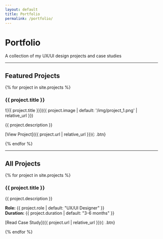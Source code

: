 ```yaml
---
layout: default
title: Portfolio
permalink: /portfolio/
---
```


# Portfolio

A collection of my UX/UI design projects and case studies

---

## Featured Projects

{% for project in site.projects %}
### {{ project.title }}
![{{ project.title }}]({{ project.image | default: '/img/project_1.png' | relative_url }})

{{ project.description }}

[View Project]({{ project.url | relative_url }}){: .btn}

{% endfor %}

---

## All Projects

{% for project in site.projects %}
### {{ project.title }}

{{ project.description }}

**Role:** {{ project.role | default: "UX/UI Designer" }}  
**Duration:** {{ project.duration | default: "3-6 months" }}

[Read Case Study]({{ project.url | relative_url }}){: .btn}

{% endfor %} 